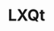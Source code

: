 ---
git: https://github.com/lxqt
logohandle: lxqt-project
sort: lxqt
title: LXQt
twitter: https://x.com/lxqt_project
website: https://lxqt-project.org/
---